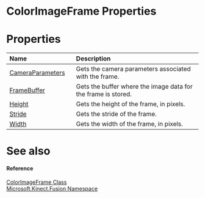 ColorImageFrame Properties  
==========================  

<span id="publicpropertiesSection"></span>

Properties  
==========  

<table>
<colgroup>
<col width="30%" />
<col width="60%" />
</colgroup>
<thead>
<tr class="header">
<th align="left">Name</th>
<th align="left">Description</th>
</tr>
</thead>
<tbody>
<tr class="odd">
<td align="left"><a href="Properties/CameraParameters_Property.md">CameraParameters</a></td>
<td align="left">Gets the camera parameters associated with the frame.</td>
</tr>
<tr class="even">
<td align="left"><a href="Properties/FrameBuffer_Property.md">FrameBuffer</a></td>
<td align="left">Gets the buffer where the image data for the frame is stored.</td>
</tr>
<tr class="odd">
<td align="left"><a href="Properties/Height_Property.md">Height</a></td>
<td align="left">Gets the height of the frame, in pixels.</td>
</tr>
<tr class="even">
<td align="left"><a href="Properties/Stride_Property.md">Stride</a></td>
<td align="left">Gets the stride of the frame.</td>
</tr>
<tr class="odd">
<td align="left"><a href="Properties/Width_Property.md">Width</a></td>
<td align="left">Gets the width of the frame, in pixels.</td>
</tr>
</tbody>
</table>

<span id="ID4EI"></span>

See also  
========  

<span id="ID4EK"></span>
#### Reference  

[ColorImageFrame Class](../ColorImageFrame_Class.md)  
 [Microsoft.Kinect.Fusion Namespace](../../Kinect.Fusion.md)  



<!--Please do not edit the data in the comment block below.-->
<!--
TOCTitle : ColorImageFrame Properties
RLTitle : ColorImageFrame Properties
KeywordK : ColorImageFrame class, properties
KeywordA : Properties.T:Microsoft.Kinect.Fusion.ColorImageFrame
AssetID : Properties.T:Microsoft.Kinect.Fusion.ColorImageFrame
Locale : en-us
CommunityContent : 1
TargetOS : Windows
TopicType : kbSyntax
DocSet : K4Wv2
ProjType : K4Wv2Proj
Technology : Kinect for Windows
Product : Kinect for Windows SDK v2
productversion : 20
-->
